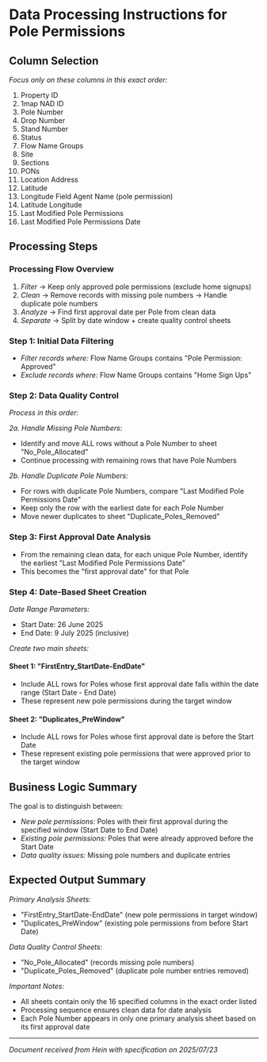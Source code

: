 # Data Processing Instructions for Pole Permissions

## Column Selection
*Focus only on these columns in this exact order:*
1. Property ID
2. 1map NAD ID
3. Pole Number
4. Drop Number
5. Stand Number
6. Status
7. Flow Name Groups
8. Site
9. Sections
10. PONs
11. Location Address
12. Latitude
13. Longitude Field Agent Name (pole permission)
14. Latitude Longitude
15. Last Modified Pole Permissions
16. Last Modified Pole Permissions Date

## Processing Steps

### Processing Flow Overview
1. *Filter* → Keep only approved pole permissions (exclude home signups)
2. *Clean* → Remove records with missing pole numbers → Handle duplicate pole numbers  
3. *Analyze* → Find first approval date per Pole from clean data
4. *Separate* → Split by date window + create quality control sheets

### Step 1: Initial Data Filtering
- *Filter records where:* Flow Name Groups contains "Pole Permission: Approved"
- *Exclude records where:* Flow Name Groups contains "Home Sign Ups"

### Step 2: Data Quality Control
*Process in this order:*

*2a. Handle Missing Pole Numbers:*
- Identify and move ALL rows without a Pole Number to sheet "No_Pole_Allocated"
- Continue processing with remaining rows that have Pole Numbers

*2b. Handle Duplicate Pole Numbers:*
- For rows with duplicate Pole Numbers, compare "Last Modified Pole Permissions Date"
- Keep only the row with the earliest date for each Pole Number
- Move newer duplicates to sheet "Duplicate_Poles_Removed"

### Step 3: First Approval Date Analysis
- From the remaining clean data, for each unique Pole Number, identify the earliest "Last Modified Pole Permissions Date"
- This becomes the "first approval date" for that Pole

### Step 4: Date-Based Sheet Creation
*Date Range Parameters:*
- Start Date: 26 June 2025
- End Date: 9 July 2025 (inclusive)

*Create two main sheets:*

#### Sheet 1: "FirstEntry_StartDate-EndDate"
- Include ALL rows for Poles whose first approval date falls within the date range (Start Date - End Date)
- These represent new pole permissions during the target window

#### Sheet 2: "Duplicates_PreWindow" 
- Include ALL rows for Poles whose first approval date is before the Start Date
- These represent existing pole permissions that were approved prior to the target window

## Business Logic Summary
The goal is to distinguish between:
- *New pole permissions:* Poles with their first approval during the specified window (Start Date to End Date)
- *Existing pole permissions:* Poles that were already approved before the Start Date
- *Data quality issues:* Missing pole numbers and duplicate entries

## Expected Output Summary
*Primary Analysis Sheets:*
- "FirstEntry_StartDate-EndDate" (new pole permissions in target window)
- "Duplicates_PreWindow" (existing pole permissions from before Start Date)

*Data Quality Control Sheets:*
- "No_Pole_Allocated" (records missing pole numbers)
- "Duplicate_Poles_Removed" (duplicate pole number entries removed)

*Important Notes:*
- All sheets contain only the 16 specified columns in the exact order listed
- Processing sequence ensures clean data for date analysis
- Each Pole Number appears in only one primary analysis sheet based on its first approval date

---

*Document received from Hein with specification on 2025/07/23*